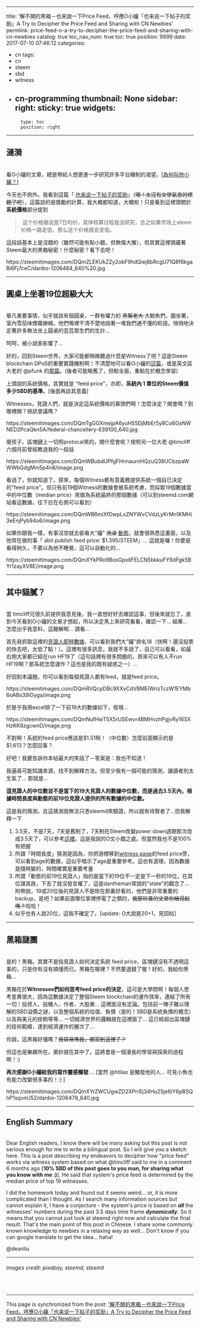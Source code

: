 
---
title: '解不開的黑箱－也來說一下Price Feed，呼應O小嬸「也来说一下帖子的奖励」A Try to Decipher the Price Feed and Sharing with CN Newbies'
permlink: price-feed-o-a-try-to-decipher-the-price-feed-and-sharing-with-cn-newbies
catalog: true
toc_nav_num: true
toc: true
position: 9999
date: 2017-07-10 07:46:12
categories:
- cn
tags:
- cn
- steem
- sbd
- witness
- cn-programming
thumbnail: None
sidebar:
    right:
        sticky: true
widgets:
    -
        type: toc
        position: right
---


<html>
<h2>漣漪</h2>
<p><br>
看O小嬸的文章，總是帶給人想更進一步研究許多平台機制的渴望。[<a href="https://steemit.com/cn/@cnfund/49hh7y">為何叫他小嬸？</a>]</p>
<p>今天也不例外。我看到這篇「 <a href="https://steemit.com/cn/@oflyhigh/7kwevu">也来说一下帖子的奖励</a>」（<del>喂！太沒有文學氣息的標題了吧</del>），這篇談的是獎勵的計算，我大概都知道，大概啦！只是看到這裡頭關於<strong>系統價格</strong>部分提到</p>
<blockquote>&nbsp;这个价格据说是7日均价，具体核算过程我没研究，总之如果市场上steem价格一路走低，那么这个价格就会变低。&nbsp;</blockquote>
<p>這段話基本上是沒錯的（雖然可能有點小錯，但無傷大雅），但其實這裡頭藏著Steem最大的黑箱秘密！什麼秘密？看下去吧！</p>
<p>https://steemitimages.com/DQmZLEKUkZZy2obF9hdQiej8bRcgU71Q8f6kgaBi6Fj7ceC/danbo-1206484_640%20.jpg</p><hr>
<h2>圓桌上坐著19位超級大大</h2>
<p><br>
舉凡重要事情，似乎就該有個圓桌，一群有權力的 <del>黑幫老大 </del>大鯨魚們，圍坐著，室內雪茄味煙霧繚繞。他們嘴裡不清不楚地說著一堆我們通不懂的術語，悄悄地決定著許多無法坐上圓桌的芸芸眾生們的生計...&nbsp;</p>
<p>呵呵，被小說家影響了...&nbsp;</p>
<p>好的，回到Steem世界，大家可能都稍微聽過什麼是Witness了吧？這是Steem blockchain DPoS的重要實踐機制啊！不清楚地可以看O小嬸的<a href="https://steemit.com/cn/@oflyhigh/6dbdqm">這篇</a>，或是英文區大老的 @pfunk 的<a href="https://steemit.com/steemit-guides/@pfunk/a-full-steemit-user-s-guide-to-steem-witnesses">那篇</a>。(後者可能略舊了，但較全面，重點在於概念學習)&nbsp;</p>
<p>上頭說的系統價格，其實就是 "feed price"，亦即，<strong>系統內 1 單位的Steem價值多少SBD的基準</strong>。[後面再談其意義]</p>
<p>Witnesses，見證人們，就是決定這系統價格的寡頭們啊！怎麼決定？開會嗎？到哪裡開？視訊會議嗎？</p>
<p>https://steemitimages.com/DQmTgGGXmejpA6yuH55DjMbEr5y8Co6GsNWNED2PcaQkn5A/federal-chancellery-639100_640.jpg</p>
<p>傻孩子，區塊鏈上一切照protocal來的，開什麼會呢？按照另一位大老 @timcliff 六個月前曾經教過我的一段話</p>
<p>https://steemitimages.com/DQmWBubdUPfgFHnnaurnHQzuQ38UCbzpaWWWbGdgMm5p4n8/image.png</p>
<p>看過了，你就知道了。原來，每個Witness都有意義務提供系統一個自已決定的"feed price"。但只有前19個Witness的數據會被系統考慮，而採取19個數據當中的中位數（median price）來做為系統最終的那個數據（可以到steemd.com網站看這數據，往下拉在右側可以看到）</p>
<p>https://steemitimages.com/DQmWB6miXfDwpLxZNYWvCVdzLyKrMn1KMHi3eEnjPyb94o6/image.png</p>
<p>如果你跟我一樣，有事沒空就去偷看大"嬸" <del>洗澡</del> <a href="https://steemd.com/@abit">動態</a>，就會很熟悉這畫面，以及他常在做的事「 abit publish feed price: $1.395/STEEM」... 這就是囉！你要是看得夠久，不要以為他不睡覺，這可以自動化的...&nbsp;</p>
<p>https://steemitimages.com/DQmXYkPRo9BoxGpxitFELCN5bkkuFY6dFgk5BYr1zayXV8E/image.png</p>
<hr><h2>其中貓膩？</h2>
<p><br>
當 timcliff兄很久前提供我意見後，我一直想好好去確認這事，但後來就忘了，直到今天看到O小嬸的文章才想起，所以決定馬上來研究看看，確認一下... 結果... 怎麼出乎我意料，這難解啊... 請看...&nbsp;</p>
<p>首先我抓取這裡的<a href="https://steemd.com/witnesses">見證人即時數據</a>，可以看到我們大"嬸"排名18（快啊！還沒投票的快去吧，太低了點！）。這裡有很多訊息，我就不多說了，自己可以看看，如最右側大家都已經在run HF19了（這句話裡有很多問題的，原來可以有人不run HF19啊？那系統怎麼運作？這也是我的既有疑惑之一）...</p>
<p>好回到本議題。你可以看到每個見證人都有feed，就是feed price。</p>
<p>https://steemitimages.com/DQmRVQcpDBc9XXvCdVBMEiWrizTczW1EYMb6oABs39iGyga/image.png</p>
<p>於是乎我用excel排了一下前19大的數據如下，發現...&nbsp;</p>
<p>https://steemitimages.com/DQmNufHwT5X5rUSEwvr4BMHvzhPgjvRy16SXHzKK8zgcwnD/image.png</p>
<p>不對啊！系統的feed price應該是$1.51啊！（中位數）怎麼前面顯示的是 $1.613？怎麼回事？</p>
<p>好吧！我要告訴你本帖最大的笑話了－答案是：我也不知道！</p>
<p>我遍尋可能知識來源，找不到解釋方法。但至少我有一個可能的猜測，讓讀者別太生氣了... 那就是...&nbsp;</p>
<p><strong>這見證人的中位數並不是當下的19大見證人的數據中位數，而是過去3.5天內，根據時間長度與動態的前19位見證人提供的所有數據的中位數。</strong></p>
<p>這是我的猜測，且這猜測我無法只憑steemd來驗證，所以就有待賢者了...但我解釋一下</p>
<ol>
  <li>3.5天，不是7天，7天是舊制了，7天制在Steem改變power down週期那次改成3.5天了，可以參考<a href="https://steemit.com/steem/@steemitblog/final-review-of-steem-economic-changes">這裡</a>。這是我說的O文小錯之處。但當然我也不是100%有把握</li>
  <li>所謂「時間長度」猜測是因為，你把游標移到<a href="https://steemd.com/witnesses">witness page</a>的feed price旁，可以看到age的數據，這似乎暗示了age是重要參考。這也有道理，因為數據是隨時變的，時間確實是重要考量</li>
  <li>所謂「動態的前19位見證人」指的是當下的19位不一定是下一秒的19位，在其位謀其政，下去了就沒發言權了，這是dantheman常說的"state"的觀念了... 附帶說，19或20位後的見證人不是晾在那裏好看的，他們是非常重要的backup，是吧？如果前面哪位家裡停電了之類的，<del>我那珍貴的文章你賠得起嗎？</del>哈哈！</li>
  <li>似乎也有人說20位，這我不確定了。[update: O大說是20+1，見回帖]</li>
</ol>
<hr><h2>黑箱謎團</h2>
<p><br>
是的！黑箱。其實不是指見證人如何決定系統 feed price，區塊鏈沒有不透明這事的，只是你有沒有搞懂而已。黑箱在哪裡？不然要退錢了喔！好的，我給你黑箱...</p>
<p>黑箱在於<strong>Witnesses們如何思考feed price的決定</strong>，這可是大學問啊！每個人思考差異很大，因為這數據決定了整個Steem blockchain的運作效率，連結了所有一切！投資人、投機人、作者、大股東... 這裡面沒有定論。包括前一陣子難以理解的SBD溢價之謎，以及整個系統的估值、負債（是的！SBD是系統負債的概念）以及與美元的掛鉤等等... 一切經濟世界的邏輯就在這裡面了... 這已經超出區塊鏈的技術範疇，達到經濟運作的層次了...</p>
<p>你說，這黑箱好懂嗎？<del>我容易嗎我，都寫到這裡了？</del></p>
<p>但這也是樂趣所在。奧妙就在其中了。這將會是一個漫長的學習與探索的過程啊！:)</p>
<p><strong>再次感謝O小嬸給我的寫作靈感觸發</strong>.... [當然 @htliao 是觸發他的人... 可見小魚也有能力改變很多事的！:) ]</p>
<p>https://steemitimages.com/DQmXYrZWCUgwZD2XPrrEj34Hu25je6iY6pBSQhP1sqvnU52/danbo-1206478_640.jpg</p>
<hr><h2>English Summary</h2>
<p><br>
Dear English readers, I know there will be many asking but this post is not serious enough for me to write a bilingual post. So I will give you a sketch here. This is a post describing my endeavors to decipher how "price feed" works via witness system based on what @timcliff said to me in a comment 6 months ago [<strong>10% SBD of this post goes to you man, for sharing what you know with me :)</strong>]. He said that system's price feed is determined by the median price of top 19 witnesses.&nbsp;</p>
<p>I did the homework today and found out it seems weird... or, it is more complicated than I thought. As I search many information sources but cannot explain it, I have a conjecture - the system's price is based on <em><strong>all </strong></em>the witnesses' numbers during the past 3.5 days time frame <em><strong>dynamically</strong></em>. So it means that you cannot just look at steemd right now and calculate the final result. That's the main point of this post in Chinese. I share some commonly known knowledge to newbies in a relaxing way as well... Don't know if you can google translate to get the idea... haha!</p>
<p>@deanliu</p>
<hr>
<h6><p>images credit: pixabay, steemd, steemit</p><p><br></p></h6>
</html>

- - -

This page is synchronized from the post: ['解不開的黑箱－也來說一下Price Feed，呼應O小嬸「也来说一下帖子的奖励」A Try to Decipher the Price Feed and Sharing with CN Newbies'](https://steemit.com/@deanliu/price-feed-o-a-try-to-decipher-the-price-feed-and-sharing-with-cn-newbies)
